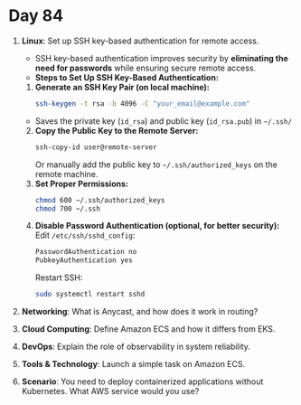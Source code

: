 # Day 84


1. **Linux**: Set up SSH key-based authentication for remote access.
   - SSH key-based authentication improves security by **eliminating the need for passwords** while ensuring secure remote access.  
   
    * **Steps to Set Up SSH Key-Based Authentication:**  
    1. **Generate an SSH Key Pair (on local machine):**  
       ```bash
       ssh-keygen -t rsa -b 4096 -C "your_email@example.com"
       ```  
    - Saves the private key (`id_rsa`) and public key (`id_rsa.pub`) in `~/.ssh/`  
    2. **Copy the Public Key to the Remote Server:**  
       ```bash
       ssh-copy-id user@remote-server
       ```  
       Or manually add the public key to `~/.ssh/authorized_keys` on the remote machine.  
    3. **Set Proper Permissions:**  
       ```bash
       chmod 600 ~/.ssh/authorized_keys
       chmod 700 ~/.ssh
       ```  
    4. **Disable Password Authentication (optional, for better security):**  
       Edit `/etc/ssh/sshd_config`:  
       ```bash
       PasswordAuthentication no
       PubkeyAuthentication yes
       ```  
       Restart SSH:  
       ```bash
       sudo systemctl restart sshd
       ```  


2. **Networking**: What is Anycast, and how does it work in routing?

3. **Cloud Computing**: Define Amazon ECS and how it differs from EKS.

4. **DevOps**: Explain the role of observability in system reliability.

5. **Tools & Technology**: Launch a simple task on Amazon ECS.

6. **Scenario**: You need to deploy containerized applications without Kubernetes. What AWS service would you use?


